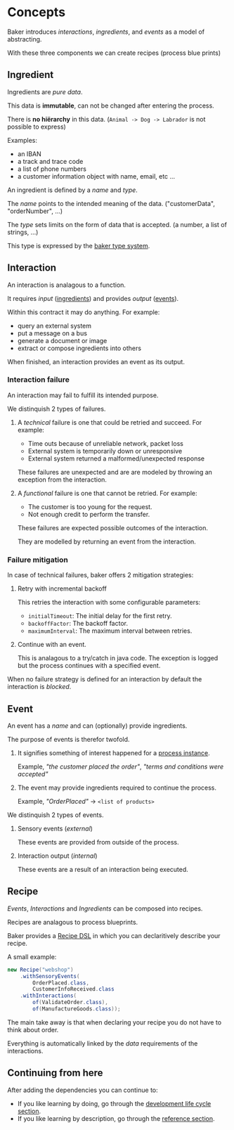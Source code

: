 # Concepts

Baker introduces *interactions*, *ingredients*, and *events* as a model of abstracting.

With these three components we can create recipes (process blue prints)

## Ingredient

Ingredients are *pure data*.

This data is **immutable**, can not be changed after entering the process.

There is **no hiërarchy** in this data. (`Animal -> Dog -> Labrador` is not possible to express)

Examples:

- an IBAN
- a track and trace code
- a list of phone numbers
- a customer information object with name, email, etc ...

An ingredient is defined by a *name* and *type*.

The *name* points to the intended meaning of the data. ("customerData", "orderNumber", ...)

The *type* sets limits on the form of data that is accepted. (a number, a list of strings, ...)

This type is expressed by the [baker type system](type-system.md).

## Interaction

An interaction is analagous to a function.

It requires *input* ([ingredients](#ingredient)) and provides *output* ([events](#event)).

Within this contract it may do anything. For example:

- query an external system
- put a message on a bus
- generate a document or image
- extract or compose ingredients into others

When finished, an interaction provides an event as its output.

### Interaction failure

An interaction may fail to fulfill its intended purpose.

We distinquish 2 types of failures.

1. A *technical* failure is one that could be retried and succeed. For example:
    * Time outs because of unreliable network, packet loss
    * External system is temporarily down or unresponsive
    * External system returned a malformed/unexpected response

    These failures are unexpected and are are modeled by throwing an exception from the interaction.

2. A *functional* failure is one that cannot be retried. For example:
    * The customer is too young for the request.
    * Not enough credit to perform the transfer.

    These failures are expected possible outcomes of the interaction.

    They are modelled by returning an event from the interaction.

### Failure mitigation

In case of technical failures, baker offers 2 mitigation strategies:

1. Retry with incremental backoff

    This retries the interaction with some configurable parameters:

    - `initialTimeout`: The initial delay for the first retry.
    - `backoffFactor`: The backoff factor.
    - `maximumInterval`: The maximum interval between retries.

2. Continue with an event.

    This is analagous to a try/catch in java code. The exception is logged but the process continues with a specified event.

When no failure strategy is defined for an interaction by default the interaction is *blocked*.

## Event

An event has a *name* and can (optionally) provide ingredients.

The purpose of events is therefor twofold.

1. It signifies something of interest happened for a [process instance](dictionary.md#process-instance).

    Example, *"the customer placed the order"*, *"terms and conditions were accepted"*

2. The event may provide ingredients required to continue the process.

    Example, *"OrderPlaced"* -> `<list of products>`

We distinquish 2 types of events.

1. Sensory events (*external*)

    These events are provided from outside of the process.

2. Interaction output (*internal*)

    These events are a result of an interaction being executed.

## **Recipe**

*Events*, *Interactions* and *Ingredients* can be composed into recipes.

Recipes are analagous to process blueprints.

Baker provides a [Recipe DSL](recipe-dsl.md) in which you can declaritively describe your recipe.

A small example:
``` java
new Recipe("webshop")
    .withSensoryEvents(
        OrderPlaced.class,
        CustomerInfoReceived.class
    .withInteractions(
        of(ValidateOrder.class),
        of(ManufactureGoods.class));
```

The main take away is that when declaring your recipe you do not have to think about order.

Everything is automatically linked by the *data* requirements of the interactions.

## Continuing from here

After adding the dependencies you can continue to:

* If you like learning by doing, go through the [development life cycle section](/sections/development-life-cycle/design-a-recipe).
* If you like learning by description, go through the [reference section](/sections/reference/main-abstractions).
